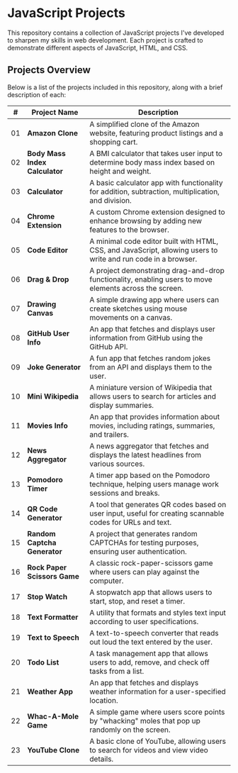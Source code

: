 # JavaScript Projects

This repository contains a collection of JavaScript projects I've developed to sharpen my skills in web development. Each project is crafted to demonstrate different aspects of JavaScript, HTML, and CSS.

## Projects Overview

Below is a list of the projects included in this repository, along with a brief description of each:

| #   | Project Name                          | Description                                                  |
| --- | ------------------------------------- | ------------------------------------------------------------ |
| 01  | **Amazon Clone**                      | A simplified clone of the Amazon website, featuring product listings and a shopping cart. |
| 02  | **Body Mass Index Calculator**        | A BMI calculator that takes user input to determine body mass index based on height and weight. |
| 03  | **Calculator**                        | A basic calculator app with functionality for addition, subtraction, multiplication, and division. |
| 04  | **Chrome Extension**                  | A custom Chrome extension designed to enhance browsing by adding new features to the browser. |
| 05  | **Code Editor**                       | A minimal code editor built with HTML, CSS, and JavaScript, allowing users to write and run code in a browser. |
| 06  | **Drag & Drop**                       | A project demonstrating drag-and-drop functionality, enabling users to move elements across the screen. |
| 07  | **Drawing Canvas**                    | A simple drawing app where users can create sketches using mouse movements on a canvas. |
| 08  | **GitHub User Info**                  | An app that fetches and displays user information from GitHub using the GitHub API. |
| 09  | **Joke Generator**                    | A fun app that fetches random jokes from an API and displays them to the user. |
| 10  | **Mini Wikipedia**                    | A miniature version of Wikipedia that allows users to search for articles and display summaries. |
| 11  | **Movies Info**                       | An app that provides information about movies, including ratings, summaries, and trailers. |
| 12  | **News Aggregator**                   | A news aggregator that fetches and displays the latest headlines from various sources. |
| 13  | **Pomodoro Timer**                    | A timer app based on the Pomodoro technique, helping users manage work sessions and breaks. |
| 14  | **QR Code Generator**                 | A tool that generates QR codes based on user input, useful for creating scannable codes for URLs and text. |
| 15  | **Random Captcha Generator**          | A project that generates random CAPTCHAs for testing purposes, ensuring user authentication. |
| 16  | **Rock Paper Scissors Game**          | A classic rock-paper-scissors game where users can play against the computer. |
| 17  | **Stop Watch**                        | A stopwatch app that allows users to start, stop, and reset a timer. |
| 18  | **Text Formatter**                    | A utility that formats and styles text input according to user specifications. |
| 19  | **Text to Speech**                    | A text-to-speech converter that reads out loud the text entered by the user. |
| 20  | **Todo List**                         | A task management app that allows users to add, remove, and check off tasks from a list. |
| 21  | **Weather App**                       | An app that fetches and displays weather information for a user-specified location. |
| 22  | **Whac-A-Mole Game**                  | A simple game where users score points by "whacking" moles that pop up randomly on the screen. |
| 23  | **YouTube Clone**                     | A basic clone of YouTube, allowing users to search for videos and view video details. |


